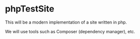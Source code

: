 # phpTestSite
This will be a modern implementation of a site written in php.

We will use tools such as Composer (dependency manager), etc.
